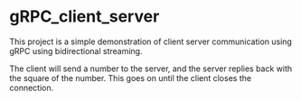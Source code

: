 # gRPC_client_server
This project is a simple demonstration of client server communication using gRPC using bidirectional streaming.

The client will send a number to the server, and the server replies back with the square of the number. This goes on until the client closes the connection.
